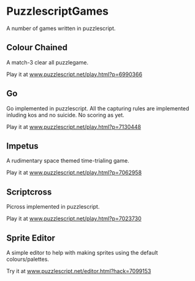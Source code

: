 PuzzlescriptGames
=================

A number of games written in puzzlescript.

Colour Chained
--------------
A match-3 clear all puzzlegame.

Play it at www.puzzlescript.net/play.html?p=6990366

Go
--
Go implemented in puzzlescript. All the capturing rules are implemented inluding kos and no suicide. No scoring as yet.

Play it at www.puzzlescript.net/play.html?p=7130448

Impetus
-------
A rudimentary space themed time-trialing game.

Play it at www.puzzlescript.net/play.html?p=7062958

Scriptcross
-----------
Picross implemented in puzzlescript.

Play it at www.puzzlescript.net/play.html?p=7023730

Sprite Editor
-------------
A simple editor to help with making sprites using the default colours/palettes.

Try it at www.puzzlescript.net/editor.html?hack=7099153

